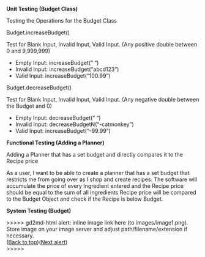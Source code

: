 **Unit Testing (Budget Class)**

Testing the Operations for the Budget Class

Budget.increaseBudget()

Test for Blank Input, Invalid Input, Valid Input. (Any positive double between 0 and 9,999,999)


* Empty Input: increaseBudget(“ “)
* Invalid Input: increaseBudget(“abcd123”)
* Valid Input: increaseBudget(“100.99”)

Budget.decreaseBudget()

Test for Blank Input, Invalid Input, Valid Input. (Any negative double between the Budget and 0)

* Empty Input: decreaseBudget(“ “)
* Invalid Input: decreaseBudgetN(“-catmonkey”)
* Valid Input: increaseBudget(“-99.99”)

**Functional Testing (Adding a Planner)**

Adding a Planner that has a set budget and directly compares it to the Recipe price

As a user, I want to be able to create a planner that has a set budget that restricts me from going over as I shop and create recipes. The software will accumulate the price of every Ingredient entered and the Recipe price should be equal to the sum of all ingredients Recipe price will be compared to the Budget Object and check if the Recipe is below Budget.

**System Testing (Budget)**

<p id=“gdcalert1” ><span style=“color: red; font-weight: bold”>>>>>>  gd2md-html alert: inline image link here (to images/image1.png). Store image on your image server and adjust path/filename/extension if necessary. </span><br>(<a href=“#”>Back to top</a>)(<a href=“#gdcalert2”>Next alert</a>)<br><span style=“color: red; font-weight: bold”>>>>>> </span></p>